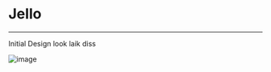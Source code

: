 # Jello

---

Initial Design look laik diss

![image](https://github.com/user-attachments/assets/4422767b-3542-42fc-bbf0-0566318801a0)



